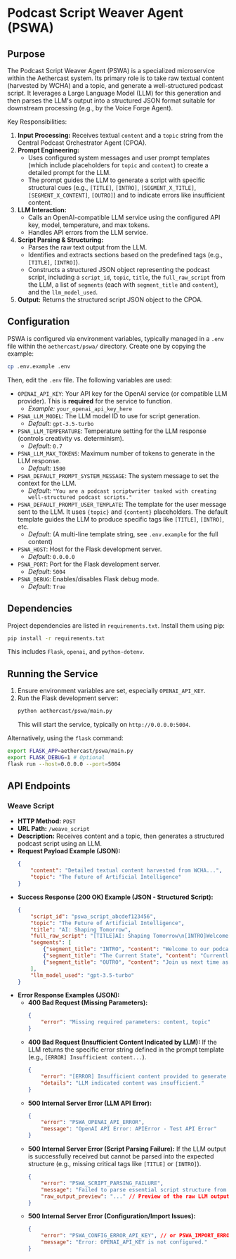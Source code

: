 # Podcast Script Weaver Agent (PSWA)

## Purpose

The Podcast Script Weaver Agent (PSWA) is a specialized microservice within the Aethercast system. Its primary role is to take raw textual content (harvested by WCHA) and a topic, and generate a well-structured podcast script. It leverages a Large Language Model (LLM) for this generation and then parses the LLM's output into a structured JSON format suitable for downstream processing (e.g., by the Voice Forge Agent).

Key Responsibilities:

1.  **Input Processing:** Receives textual `content` and a `topic` string from the Central Podcast Orchestrator Agent (CPOA).
2.  **Prompt Engineering:**
    *   Uses configured system messages and user prompt templates (which include placeholders for `topic` and `content`) to create a detailed prompt for the LLM.
    *   The prompt guides the LLM to generate a script with specific structural cues (e.g., `[TITLE]`, `[INTRO]`, `[SEGMENT_X_TITLE]`, `[SEGMENT_X_CONTENT]`, `[OUTRO]`) and to indicate errors like insufficient content.
3.  **LLM Interaction:**
    *   Calls an OpenAI-compatible LLM service using the configured API key, model, temperature, and max tokens.
    *   Handles API errors from the LLM service.
4.  **Script Parsing & Structuring:**
    *   Parses the raw text output from the LLM.
    *   Identifies and extracts sections based on the predefined tags (e.g., `[TITLE]`, `[INTRO]`).
    *   Constructs a structured JSON object representing the podcast script, including a `script_id`, `topic`, `title`, the `full_raw_script` from the LLM, a list of `segments` (each with `segment_title` and `content`), and the `llm_model_used`.
5.  **Output:** Returns the structured script JSON object to the CPOA.

## Configuration

PSWA is configured via environment variables, typically managed in a `.env` file within the `aethercast/pswa/` directory. Create one by copying the example:

```bash
cp .env.example .env
```

Then, edit the `.env` file. The following variables are used:

-   `OPENAI_API_KEY`: Your API key for the OpenAI service (or compatible LLM provider). This is **required** for the service to function.
    -   *Example:* `your_openai_api_key_here`
-   `PSWA_LLM_MODEL`: The LLM model ID to use for script generation.
    -   *Default:* `gpt-3.5-turbo`
-   `PSWA_LLM_TEMPERATURE`: Temperature setting for the LLM response (controls creativity vs. determinism).
    -   *Default:* `0.7`
-   `PSWA_LLM_MAX_TOKENS`: Maximum number of tokens to generate in the LLM response.
    -   *Default:* `1500`
-   `PSWA_DEFAULT_PROMPT_SYSTEM_MESSAGE`: The system message to set the context for the LLM.
    -   *Default:* `"You are a podcast scriptwriter tasked with creating well-structured podcast scripts."`
-   `PSWA_DEFAULT_PROMPT_USER_TEMPLATE`: The template for the user message sent to the LLM. It uses `{topic}` and `{content}` placeholders. The default template guides the LLM to produce specific tags like `[TITLE]`, `[INTRO]`, etc.
    -   *Default:* (A multi-line template string, see `.env.example` for the full content)
-   `PSWA_HOST`: Host for the Flask development server.
    -   *Default:* `0.0.0.0`
-   `PSWA_PORT`: Port for the Flask development server.
    -   *Default:* `5004`
-   `PSWA_DEBUG`: Enables/disables Flask debug mode.
    -   *Default:* `True`

## Dependencies

Project dependencies are listed in `requirements.txt`. Install them using pip:

```bash
pip install -r requirements.txt
```
This includes `Flask`, `openai`, and `python-dotenv`.

## Running the Service

1.  Ensure environment variables are set, especially `OPENAI_API_KEY`.
2.  Run the Flask development server:
    ```bash
    python aethercast/pswa/main.py
    ```
    This will start the service, typically on `http://0.0.0.0:5004`.

Alternatively, using the `flask` command:
```bash
export FLASK_APP=aethercast/pswa/main.py
export FLASK_DEBUG=1 # Optional
flask run --host=0.0.0.0 --port=5004
```

## API Endpoints

### Weave Script

-   **HTTP Method:** `POST`
-   **URL Path:** `/weave_script`
-   **Description:** Receives content and a topic, then generates a structured podcast script using an LLM.
-   **Request Payload Example (JSON):**
    ```json
    {
        "content": "Detailed textual content harvested from WCHA...",
        "topic": "The Future of Artificial Intelligence"
    }
    ```
-   **Success Response (200 OK) Example (JSON - Structured Script):**
    ```json
    {
        "script_id": "pswa_script_abcdef123456",
        "topic": "The Future of Artificial Intelligence",
        "title": "AI: Shaping Tomorrow",
        "full_raw_script": "[TITLE]AI: Shaping Tomorrow\n[INTRO]Welcome to our podcast on AI...\n[SEGMENT_1_TITLE]The Current State\n[SEGMENT_1_CONTENT]Currently, AI is impacting various sectors...\n[OUTRO]Join us next time as we delve deeper...",
        "segments": [
            {"segment_title": "INTRO", "content": "Welcome to our podcast on AI..."},
            {"segment_title": "The Current State", "content": "Currently, AI is impacting various sectors..."},
            {"segment_title": "OUTRO", "content": "Join us next time as we delve deeper..."}
        ],
        "llm_model_used": "gpt-3.5-turbo"
    }
    ```
-   **Error Response Examples (JSON):**
    -   **400 Bad Request (Missing Parameters):**
        ```json
        {
            "error": "Missing required parameters: content, topic"
        }
        ```
    -   **400 Bad Request (Insufficient Content Indicated by LLM):**
        If the LLM returns the specific error string defined in the prompt template (e.g., `[ERROR] Insufficient content...`).
        ```json
        {
            "error": "[ERROR] Insufficient content provided to generate a full podcast script for the topic: The Future of Artificial Intelligence",
            "details": "LLM indicated content was insufficient."
        }
        ```
    -   **500 Internal Server Error (LLM API Error):**
        ```json
        {
            "error": "PSWA_OPENAI_API_ERROR",
            "message": "OpenAI API Error: APIError - Test API Error"
        }
        ```
    -   **500 Internal Server Error (Script Parsing Failure):**
        If the LLM output is successfully received but cannot be parsed into the expected structure (e.g., missing critical tags like `[TITLE]` or `[INTRO]`).
        ```json
        {
            "error": "PSWA_SCRIPT_PARSING_FAILURE",
            "message": "Failed to parse essential script structure from LLM output.",
            "raw_output_preview": "..." // Preview of the raw LLM output
        }
        ```
    -   **500 Internal Server Error (Configuration/Import Issues):**
        ```json
        {
            "error": "PSWA_CONFIG_ERROR_API_KEY", // or PSWA_IMPORT_ERROR
            "message": "Error: OPENAI_API_KEY is not configured."
        }
        ```
